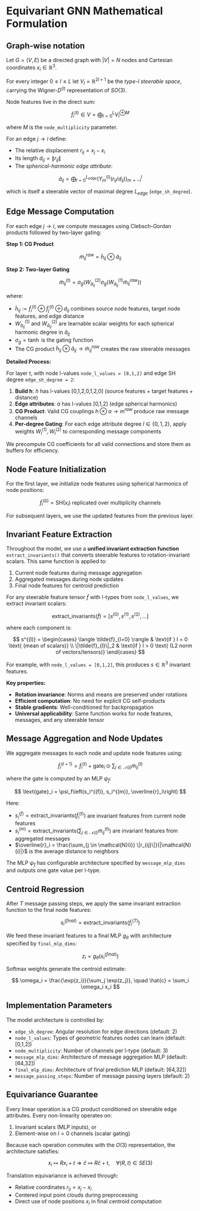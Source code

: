 # Equivariant GNN Mathematical Formulation

## Graph-wise notation

Let $G=(V,E)$ be a directed graph with $|V|=N$ nodes and Cartesian coordinates $x_i \in \mathbb{R}^3$.

For every integer $0 \leq l \leq L$ let $V_l = \mathbb{R}^{2l+1}$ be the _type-$l$ steerable space_, carrying the Wigner-$D^{(l)}$ representation of $SO(3)$.

Node features live in the direct sum:

$$
\tilde{f}_i^{(t)} \in V = \bigoplus_{l=0}^L V_l^{\oplus M}
$$

where $M$ is the `node_multiplicity` parameter.

For an edge $j \to i$ define:

- The relative displacement $r_{ij} = x_j - x_i$
- Its length $d_{ij} = \|r_{ij}\|$
- The _spherical-harmonic edge attribute_:

$$
\tilde{a}_{ij} = \bigoplus_{l=0}^{L_{edge}} \left(Y_m^{(l)}(r_{ij}/d_{ij})\right)_{m=-l}^l
$$

which is itself a steerable vector of maximal degree $L_{edge}$ (`edge_sh_degree`).

## Edge Message Computation

For each edge $j \to i$, we compute messages using Clebsch-Gordan products followed by two-layer gating:

**Step 1: CG Product**

$$
\tilde{m}_{ij}^{raw} = \tilde{h}_{ij} \otimes \tilde{a}_{ij}
$$

**Step 2: Two-layer Gating**

$$
\tilde{m}_{ij}^{(t)} = \sigma_g\left(W_{\tilde{a}_{ij}}^{(2)} \sigma_g\left(W_{\tilde{a}_{ij}}^{(1)} \tilde{m}_{ij}^{raw}\right)\right)
$$

where:

- $\tilde{h}_{ij} := \tilde{f}_i^{(t)} \oplus \tilde{f}_j^{(t)} \oplus d_{ij}$ combines source node features, target node features, and edge distance
- $W_{\tilde{a}_{ij}}^{(1)}$ and $W_{\tilde{a}_{ij}}^{(2)}$ are learnable scalar weights for each spherical harmonic degree in $\tilde{a}_{ij}$
- $\sigma_g = \tanh$ is the gating function
- The CG product $\tilde{h}_{ij} \otimes \tilde{a}_{ij} \rightarrow \tilde{m}_{ij}^{raw}$ creates the raw steerable messages

**Detailed Process:**

For layer $t$, with node l-values `node_l_values = [0,1,2]` and edge SH degree `edge_sh_degree = 2`:

1. **Build h**: $h$ has l-values [0,1,2,0,1,2,0] (source features + target features + distance)
2. **Edge attributes**: $a$ has l-values [0,1,2] (edge spherical harmonics)
3. **CG Product**: Valid CG couplings $h \otimes a \rightarrow m^{raw}$ produce raw message channels
4. **Per-degree Gating**: For each edge attribute degree $l \in \{0,1,2\}$, apply weights $W_l^{(1)}, W_l^{(2)}$ to corresponding message components

We precompute CG coefficients for all valid connections and store them as buffers for efficiency.

## Node Feature Initialization

For the first layer, we initialize node features using spherical harmonics of node positions:

$$
\tilde{f}_i^{(0)} = \text{SH}(x_i) \text{ replicated over multiplicity channels}
$$

For subsequent layers, we use the updated features from the previous layer.

## Invariant Feature Extraction

Throughout the model, we use a **unified invariant extraction function** `extract_invariants()` that converts steerable features to rotation-invariant scalars. This same function is applied to:

1. Current node features during message aggregation
2. Aggregated messages during node updates
3. Final node features for centroid prediction

For any steerable feature tensor $\tilde{f}$ with l-types from `node_l_values`, we extract invariant scalars:

$$
\text{extract\_invariants}(\tilde{f}) = [s^{(0)}, s^{(1)}, s^{(2)}, \ldots]
$$

where each component is:

$$
s^{(l)} = \begin{cases}
\langle \tilde{f}_{l=0} \rangle & \text{if } l = 0 \text{ (mean of scalars)} \\
\|\tilde{f}_{l}\|_2 & \text{if } l > 0 \text{ (L2 norm of vectors/tensors)}
\end{cases}
$$

For example, with `node_l_values = [0,1,2]`, this produces $s \in \mathbb{R}^{3}$ invariant features.

**Key properties:**

- **Rotation invariance**: Norms and means are preserved under rotations
- **Efficient computation**: No need for explicit CG self-products
- **Stable gradients**: Well-conditioned for backpropagation
- **Universal applicability**: Same function works for node features, messages, and any steerable tensor

## Message Aggregation and Node Updates

We aggregate messages to each node and update node features using:

$$
\tilde{f}_i^{(t+1)} = \tilde{f}_i^{(t)} + \text{gate}_i \odot \sum_{j \in \mathcal{N}(i)} \tilde{m}_{ij}^{(t)}
$$

where the gate is computed by an MLP $\psi_f$:

$$
\text{gate}_i = \psi_f\left(s_i^{(f)}, s_i^{(m)}, \overline{r}_i\right)
$$

Here:

- $s_i^{(f)} = \text{extract\_invariants}(\tilde{f}_i^{(t)})$ are invariant features from current node features
- $s_i^{(m)} = \text{extract\_invariants}(\sum_{j \in \mathcal{N}(i)} \tilde{m}_{ij}^{(t)})$ are invariant features from aggregated messages
- $\overline{r}_i = \frac{\sum_{j \in \mathcal{N}(i)} \|r_{ij}\|}{|\mathcal{N}(i)|}$ is the average distance to neighbors

The MLP $\psi_f$ has configurable architecture specified by `message_mlp_dims` and outputs one gate value per l-type.

## Centroid Regression

After $T$ message passing steps, we apply the same invariant extraction function to the final node features:

$$
s_i^{(final)} = \text{extract\_invariants}(\tilde{f}_i^{(T)})
$$

We feed these invariant features to a final MLP $g_\theta$ with architecture specified by `final_mlp_dims`:

$$
z_i = g_\theta(s_i^{(final)})
$$

Softmax weights generate the centroid estimate:

$$
\omega_i = \frac{\exp(z_i)}{\sum_j \exp(z_j)}, \quad \hat{c} = \sum_i \omega_i x_i
$$

## Implementation Parameters

The model architecture is controlled by:

- `edge_sh_degree`: Angular resolution for edge directions (default: 2)
- `node_l_values`: Types of geometric features nodes can learn (default: [0,1,2])
- `node_multiplicity`: Number of channels per l-type (default: 3)
- `message_mlp_dims`: Architecture of message aggregation MLP (default: [64,32])
- `final_mlp_dims`: Architecture of final prediction MLP (default: [64,32])
- `message_passing_steps`: Number of message passing layers (default: 2)

## Equivariance Guarantee

Every linear operation is a CG product conditioned on steerable edge attributes.
Every non-linearity operates on:

1. Invariant scalars (MLP inputs), or
2. Element-wise on $l=0$ channels (scalar gating)

Because each operation commutes with the $O(3)$ representation, the architecture satisfies:

$$
x_i \mapsto Rx_i + t \Longrightarrow \hat{c} \mapsto R\hat{c} + t, \quad \forall (R,t) \in SE(3)
$$

Translation equivariance is achieved through:

- Relative coordinates $r_{ij} = x_j - x_i$
- Centered input point clouds during preprocessing
- Direct use of node positions $x_i$ in final centroid computation
